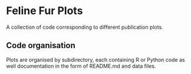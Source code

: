 # Feline Fur Plots

A collection of code corresponding to different publication plots.

## Code organisation

Plots are organised by subdirectory, each containing R or Python code as well
documentation in the form of README.md and data files.